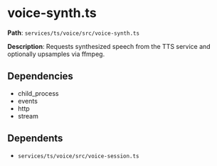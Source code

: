 # voice-synth.ts

**Path**: `services/ts/voice/src/voice-synth.ts`

**Description**: Requests synthesized speech from the TTS service and optionally upsamples via ffmpeg.

## Dependencies
- child_process
- events
- http
- stream

## Dependents
- `services/ts/voice/src/voice-session.ts`
